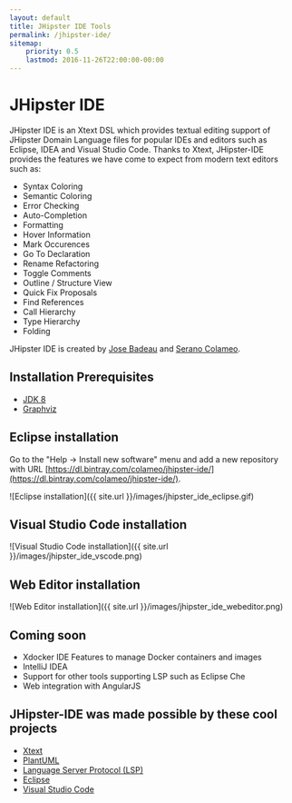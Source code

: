 ```yaml
---
layout: default
title: JHipster IDE Tools
permalink: /jhipster-ide/
sitemap:
    priority: 0.5
    lastmod: 2016-11-26T22:00:00-00:00
---
```


# <i class="fa fa-object-group"></i>JHipster IDE

JHipster IDE is an Xtext DSL which provides textual editing support of JHipster Domain Language files for popular IDEs and editors such as Eclipse, IDEA and Visual Studio Code. Thanks to Xtext, JHipster-IDE provides the features we have come to expect from modern text editors such as:

- Syntax Coloring
- Semantic Coloring
- Error Checking
- Auto-Completion
- Formatting
- Hover Information
- Mark Occurences
- Go To Declaration
- Rename Refactoring
- Toggle Comments
- Outline / Structure View
- Quick Fix Proposals
- Find References
- Call Hierarchy
- Type Hierarchy
- Folding

JHipster IDE is created by [Jose Badeau](https://github.com/jbadeau) and [Serano Colameo](https://github.com/colameo).

## Installation Prerequisites
- [JDK 8](http://www.oracle.com/technetwork/java/javase/downloads/)
- [Graphviz](http://www.graphviz.org/)

## Eclipse installation

Go to the "Help -> Install new software" menu and add a new repository with URL [https://dl.bintray.com/colameo/jhipster-ide/](https://dl.bintray.com/colameo/jhipster-ide/).

![Eclipse installation]({{ site.url }}/images/jhipster_ide_eclipse.gif)

## Visual Studio Code installation

![Visual Studio Code installation]({{ site.url }}/images/jhipster_ide_vscode.png)

## Web Editor installation

![Web Editor installation]({{ site.url }}/images/jhipster_ide_webeditor.png)

## Coming soon
- Xdocker IDE Features to manage Docker containers and images
- IntelliJ IDEA
- Support for other tools supporting LSP such as Eclipse Che
- Web integration with AngularJS

## JHipster-IDE was made possible by these cool projects

- [Xtext](http://www.eclipse.org/Xtext/)
- [PlantUML](http://plantuml.com/)
- [Language Server Protocol (LSP)](https://github.com/Microsoft/language-server-protocol)
- [Eclipse](https://www.eclipse.org)
- [Visual Studio Code](https://code.visualstudio.com)
